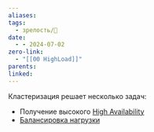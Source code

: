 ```yaml
---
aliases: 
tags:
  - зрелость/🌱
date:
  - - 2024-07-02
zero-link:
  - "[[00 HighLoad]]"
parents: 
linked:
---
```

Кластеризация решает несколько задач:
- Получение высокого [High Availability](High%20Availability.md)
- [Балансировка нагрузки](Балансировка%20нагрузки.md)